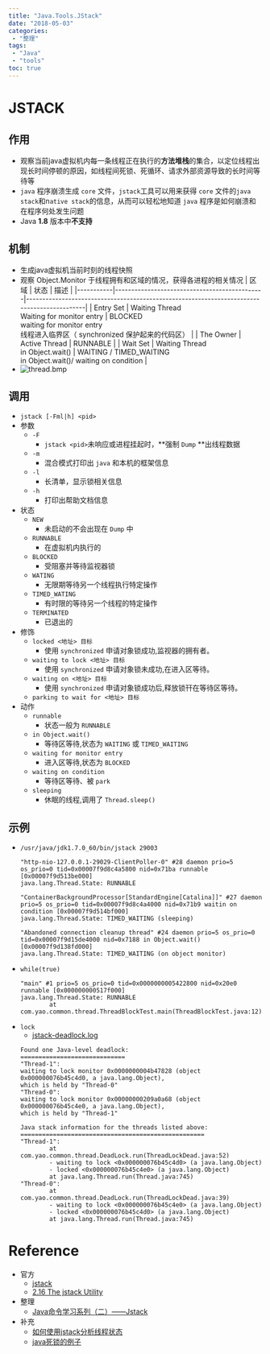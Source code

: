 ```yaml
---
title: "Java.Tools.JStack"
date: "2018-05-03"
categories:
 - "整理"
tags:
 - "Java"
 - "tools"
toc: true
---
```



# JSTACK
## 作用
- 观察当前java虚拟机内每一条线程正在执行的**方法堆栈**的集合，以定位线程出现长时间停顿的原因，如线程间死锁、死循环、请求外部资源导致的长时间等待等
- `java` 程序崩溃生成 `core` 文件，`jstack`工具可以用来获得 `core` 文件的`java stack`和n`ative stack`的信息，从而可以轻松地知道 `java` 程序是如何崩溃和在程序何处发生问题
- Java **1.8** 版本中**不支持**

## 机制
- 生成java虚拟机当前时刻的线程快照
- 观察 Object.Monitor 于线程拥有和区域的情况，获得各进程的相关情况
    |    区域   |                     状态                     |                                            描述                                            |
    |-----------|----------------------------------------------|--------------------------------------------------------------------------------------------|
    | Entry Set | Waiting Thread<br/>Waiting for monitor entry | BLOCKED<br/>waiting for monitor entry<br/>线程进入临界区（ synchronized 保护起来的代码区） |
    | The Owner | Active Thread                                | RUNNABLE                                                                                   |
    | Wait Set  | Waiting Thread<br/>in Object.wait()          | WAITING / TIMED_WAITING <br/> in Object.wait()/ waiting on condition                       |
- ![thread.bmp](http://otzm88f21.bkt.clouddn.com/e320bd53-2e3e-4387-ba72-18711061a224.bmp)

## 调用
- `jstack [-Fml|h] <pid>`
- 参数
    - `-F`
        - `jstack <pid>`未响应或进程挂起时，**强制 `Dump` **出线程数据
    - `-m`
        - 混合模式打印出 `java` 和本机的框架信息
    - `-l`
        - 长清单，显示锁相关信息
    - `-h`
        - 打印出帮助文档信息
- 状态
    - `NEW`
        - 未启动的不会出现在 `Dump` 中
    - `RUNNABLE`
        - 在虚拟机内执行的
    - `BLOCKED`
        - 受阻塞并等待监视器锁
    - `WATING`
        - 无限期等待另一个线程执行特定操作
    - `TIMED_WATING`
        - 有时限的等待另一个线程的特定操作
    - `TERMINATED`
        - 已退出的
- 修饰
    - `locked <地址> 目标`
        - 使用 `synchronized` 申请对象锁成功,监视器的拥有者。
    - `waiting to lock <地址> 目标`
        - 使用 `synchronized` 申请对象锁未成功,在进入区等待。
    - `waiting on <地址> 目标`
        - 使用 `synchronized` 申请对象锁成功后,释放锁幵在等待区等待。
    - `parking to wait for <地址> 目标`
- 动作
    - `runnable`
        - 状态一般为 `RUNNABLE`
    - `in Object.wait()`
        - 等待区等待,状态为 `WAITING` 或 `TIMED_WAITING`
    - `waiting for monitor entry`
        - 进入区等待,状态为 `BLOCKED`
    - `waiting on condition`
        - 等待区等待、被 `park`
    - `sleeping`
        - 休眠的线程,调用了 `Thread.sleep()`

## 示例
- `/usr/java/jdk1.7.0_60/bin/jstack 29003`
    ```
    "http-nio-127.0.0.1-29029-ClientPoller-0" #28 daemon prio=5 os_prio=0 tid=0x00007f9d8c4a5800 nid=0x71ba runnable [0x00007f9d513be000]
    java.lang.Thread.State: RUNNABLE

    "ContainerBackgroundProcessor[StandardEngine[Catalina]]" #27 daemon prio=5 os_prio=0 tid=0x00007f9d8c4a4000 nid=0x71b9 waitin on condition [0x00007f9d514bf000]
    java.lang.Thread.State: TIMED_WAITING (sleeping)

    "Abandoned connection cleanup thread" #24 daemon prio=5 os_prio=0 tid=0x00007f9d15de4000 nid=0x7188 in Object.wait() [0x00007f9d138fd000]
    java.lang.Thread.State: TIMED_WAITING (on object monitor)
    ```
- `while(true)`
    ```
    "main" #1 prio=5 os_prio=0 tid=0x0000000005422800 nid=0x20e0 runnable [0x000000000517f000]
    java.lang.Thread.State: RUNNABLE
            at com.yao.common.thread.ThreadBlockTest.main(ThreadBlockTest.java:12)    
    ```
- `lock`
    - [jstack-deadlock.log](http://otzm88f21.bkt.clouddn.com/f01c473b-eabd-4337-a0e0-3d8d3d571494.log)
    ```
    Found one Java-level deadlock:
    =============================
    "Thread-1":
    waiting to lock monitor 0x0000000004b47828 (object 0x000000076b45c4d0, a java.lang.Object),
    which is held by "Thread-0"
    "Thread-0":
    waiting to lock monitor 0x00000000209a0a68 (object 0x000000076b45c4e0, a java.lang.Object),
    which is held by "Thread-1"

    Java stack information for the threads listed above:
    ===================================================
    "Thread-1":
            at com.yao.common.thread.DeadLock.run(ThreadLockDead.java:52)
            - waiting to lock <0x000000076b45c4d0> (a java.lang.Object)
            - locked <0x000000076b45c4e0> (a java.lang.Object)
            at java.lang.Thread.run(Thread.java:745)
    "Thread-0":
            at com.yao.common.thread.DeadLock.run(ThreadLockDead.java:39)
            - waiting to lock <0x000000076b45c4e0> (a java.lang.Object)
            - locked <0x000000076b45c4d0> (a java.lang.Object)
            at java.lang.Thread.run(Thread.java:745)    
    ```



# Reference
- 官方
	- [jstack](https://docs.oracle.com/javase/8/docs/technotes/tools/unix/jstack.html)    
	- [2.16 The jstack Utility](https://docs.oracle.com/javase/8/docs/technotes/guides/troubleshoot/tooldescr016.html)
- 整理
	- [Java命令学习系列（二）——Jstack](http://www.hollischuang.com/archives/110)
- 补充
    - [如何使用jstack分析线程状态](http://www.importnew.com/23601.html)
    - [java死锁的例子](https://blog.csdn.net/neu_yousei/article/details/23827631)